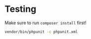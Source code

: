# Testing

Make sure to run `composer install` first!

```bash
vendor/bin/phpunit -c phpunit.xml
```
